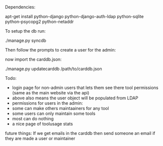 
Dependencies:

apt-get install python-django python-django-auth-ldap python-sqlite python-psycopg2 python-netaddr

To setup the db run:

./manage.py syncdb

Then follow the prompts to create a user for the admin:

now import the carddb.json:

./manage.py updatecarddb /path/to/carddb.json

Todo:

* login page for non-admin users that lets them see there tool permissions (same as the main website via the api)
 * above also means the user object will be populated from LDAP
* permissions for users in the admin:
 * some can make others maintaainers for any tool
 * some users can only maintain some tools
 * most can do nothing
* a nice page of toolusage stats

future things:
	If we get emails in the carddb then send someone an email if they are made a user or maintainer
